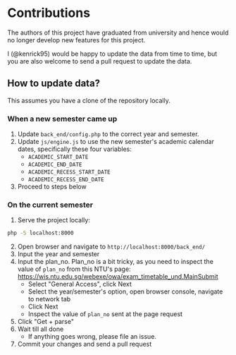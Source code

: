 # Contributions

The authors of this project have graduated from university and hence would no longer develop new features for this project.

I (@kenrick95) would be happy to update the data from time to time, but you are also welcome to send a pull request to update the data.

## How to update data?

This assumes you have a clone of the repository locally.

### When a new semester came up

1. Update `back_end/config.php` to the correct year and semester.
2. Update `js/engine.js` to use the new semester's academic calendar dates, specifically these four variables:
   - `ACADEMIC_START_DATE`
   - `ACADEMIC_END_DATE`
   - `ACADEMIC_RECESS_START_DATE`
   - `ACADEMIC_RECESS_END_DATE`
3. Proceed to steps below

### On the current semester

1. Serve the project locally:
  ```sh
  php -S localhost:8000
  ```
2. Open browser and navigate to `http://localhost:8000/back_end/`
3. Input the year and semester
4. Input the plan_no. Plan_no is a bit tricky, as you need to inspect the value of `plan_no` from this NTU's page: https://wis.ntu.edu.sg/webexe/owa/exam_timetable_und.MainSubmit
   - Select "General Access", click Next
   - Select the year/semester's option, open browser console, navigate to network tab
   - Click Next
   - Inspect the value of `plan_no` sent at the page request
5. Click "Get + parse"
6. Wait till all done
   - If anything goes wrong, please file an issue.
7. Commit your changes and send a pull request
